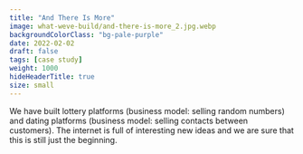 ```yaml
---
title: "And There Is More"
image: what-weve-build/and-there-is-more_2.jpg.webp
backgroundColorClass: "bg-pale-purple" 
date: 2022-02-02
draft: false
tags: [case study]
weight: 1000
hideHeaderTitle: true
size: small
---
```


We have built lottery platforms (business model: selling random numbers) and dating platforms (business model: selling contacts between customers). The internet is full of interesting new ideas and we are sure that this is still just the beginning.